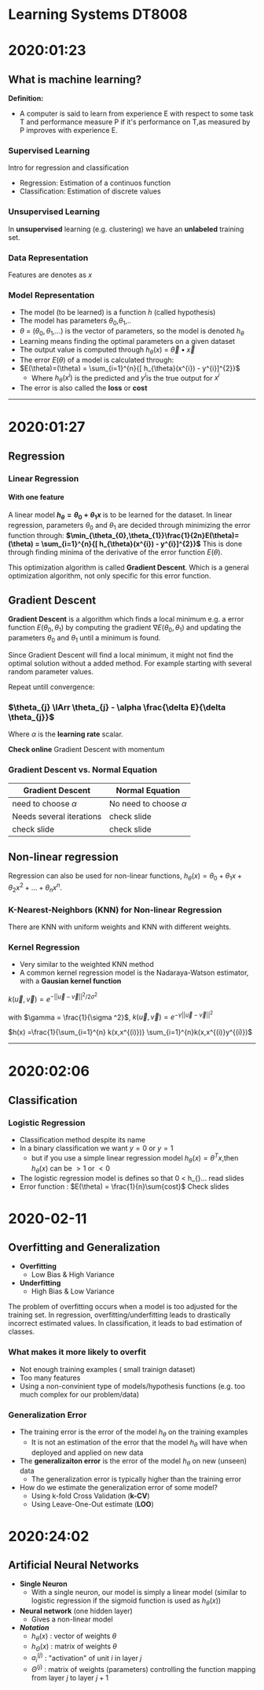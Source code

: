 # Learning Systems DT8008

# 2020:01:23

## **What is machine learning?**
**Definition:**
*   A computer is said to learn from experience E with respect to some task T and performance measure P if it's performance on T,as measured by P improves with experience E.

### **Supervised Learning**
Intro for regression and classification
*   Regression: Estimation of a continuos function
*   Classification: Estimation of discrete values

### **Unsupervised Learning**
In **unsupervised** learning (e.g. clustering) we have an **unlabeled** training set.


### **Data Representation**
 Features are denotes as $x$
### **Model Representation**
*   The model (to be learned) is a function $h$ (called hypothesis)
*   The model has parameters $\theta_0$,$\theta_1$,..
*   $\theta$ = ($\theta_{0},\theta_{1}$,...) is the vector of parameters, so the model is denoted $h_{\theta}$
* Learning means finding the optimal parameters on a given dataset
* The output value is computed through $h_{\theta}(x)$ = $\vec{\theta} \bullet \vec{x}$
* The error $E(\theta)$ of a model is calculated through:
* $E(\theta)=(\theta) = \sum_{i=1}^{n}{[ h_{\theta}(x^{i}) - y^{i}]^{2}}$
  * Where $h_{\theta}(x^{i})$ is the predicted and $y^i$is the true output for $x^i$
* The error is also called the **loss** or **cost**


___

# 2020:01:27

## **Regression**

### **Linear Regression**
#### With one feature
A linear model **$h_{\theta} = \theta_{0} + \theta_{1}x$** is to be learned for the dataset. 
In linear regression, parameters $\theta_{0}$ and $\theta_{1}$ are decided through minimizing the error function through:
**$\min_{\theta_{0},\theta_{1}}\frac{1}{2n}E(\theta)=(\theta) = \sum_{i=1}^{n}{[ h_{\theta}(x^{i}) - y^{i}]^{2}}$** This is done through finding minima of the derivative of the error function $E(\theta)$. 

This optimization algorithm is called **Gradient Descent**. Which is a general optimization algorithm, not only specific for this error function. 

## **Gradient Descent**
**Gradient Descent** is a algorithm which finds a local minimum e.g. a error function $E(\theta_{0},\theta_{1})$ by computing the gradient $\nabla E(\theta_{0},\theta_{1})$ and updating the parameters  $\theta_{0}$ and $\theta_{1}$ until a minimum is found.

Since Gradient Descent will find a local minimum, it might not find the optimal solution without a added method. For example starting with several random parameter values.


Repeat untill convergence:
### $\theta_{j} \lArr \theta_{j} - \alpha \frac{\delta E}{\delta \theta_{j}}$
Where $\alpha$ is the **learning rate** scalar.

**Check online** Gradient Descent with momentum

### Gradient Descent vs. Normal Equation
| Gradient Descent  | Normal Equation |
|-------------------|-----------------|
| need to choose $\alpha$| No need to choose $\alpha$|
| Needs several iterations| check slide|
| check slide | check slide |




## **Non-linear regression**
Regression can also be used for non-linear functions,  $h_{\theta}(x) = \theta_{0} + \theta_{1}x + \theta_{2} x^{2} + ... + \theta_{n} x^{n}$. 

### **K-Nearest-Neighbors (KNN) for Non-linear Regression**
There are KNN with uniform weights and KNN with different weights.

### **Kernel Regression**
*   Very similar to the weighted KNN method
*   A common kernel regression model is the Nadaraya-Watson estimator, with a **Gausian kernel function**

$k(\vec{u},\vec{v}) = e^{-||\vec{u}-\vec{v}||^2 / 2\sigma ^{2}}$

with $\gamma = \frac{1}{\sigma ^2}$, $k(\vec{u},\vec{v}) = e^{-\gamma || \vec{u} - \vec{v}||^2}$

$h(x) =\frac{1}{\sum_{i=1}^{n} k(x,x^{(i)})} \sum_{i=1}^{n}k(x,x^{(i)}y^{(i)})$


___


# 2020:02:06

## **Classification**

### **Logistic Regression**
*   Classification method despite its name
*   In a binary classification we want $y = 0$ or $y = 1$
    *   but if you use a simple linear regression model $h_{\theta}(x) = \theta^{T}x$,then $h_{\theta}(x)$ can be $>1$ or $<0$
*   The logistic regression model is defines so that 0 < h_{}... read slides
* Error function : $E(\theta) = \frac{1}{n}\sum{cost}$ Check slides

# 2020-02-11

## **Overfitting and Generalization**
* **Overfitting**
  * Low Bias & High Variance
* **Underfitting**
  * High Bias & Low Variance

The problem of overfitting occurs when a model is too adjusted for the training set. 
In regression, overfitting/underfitting leads to drastically incorrect estimated values. In classification, it leads to bad estimation of classes.
### What makes it more likely to overfit
*   Not enough training examples ( small trainign dataset)
*   Too many features
*   Using a non-convinient type of models/hypothesis functions (e.g. too much complex for our problem/data)


### Generalization Error
* The training error is the error of the model $h_{\theta}$ on the training examples
  * It is not an estimation of the error that the model $h_{\theta}$ will have when deployed and applied on new data
* The **generalizaiton error** is the error of the model $h_{\theta}$ on new (unseen) data
  * The generalization error is typically higher than the training error
* How do we estimate the generalization error of some model?
  * Using k-fold Cross Validation (**k-CV**)
  * Using Leave-One-Out estimate (**LOO**)
  


# **2020:24:02**

## **Artificial Neural Networks**

* **Single Neuron**
  * With a single neuron, our model is simply a linear model (similar to logistic regression if the sigmoid function is used as $h_{\theta}(x)$)
*   **Neural network** (one hidden layer)
    *   Gives a non-linear model
* _**Notation**_
  * $h_{\theta}(x)$ : vector of weights $\theta$
  * $h_{\Theta}(x)$ : matrix of weights $\theta$
  * $a_{i}^{(j)}$ : "activation" of unit $i$ in layer $j$
  * $\Theta^{(j)}$ : matrix of weights (parameters) controlling the function mapping from layer $j$ to layer $j + 1$
  
  